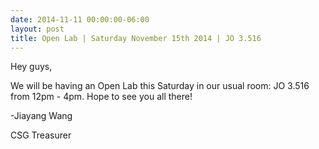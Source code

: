 ```yaml
---
date: 2014-11-11 00:00:00-06:00
layout: post
title: Open Lab | Saturday November 15th 2014 | JO 3.516
---
```


Hey guys,

We will be having an Open Lab this Saturday in our usual room: JO 3.516 from 12pm - 4pm. Hope to see you all there!

-Jiayang Wang

CSG Treasurer
